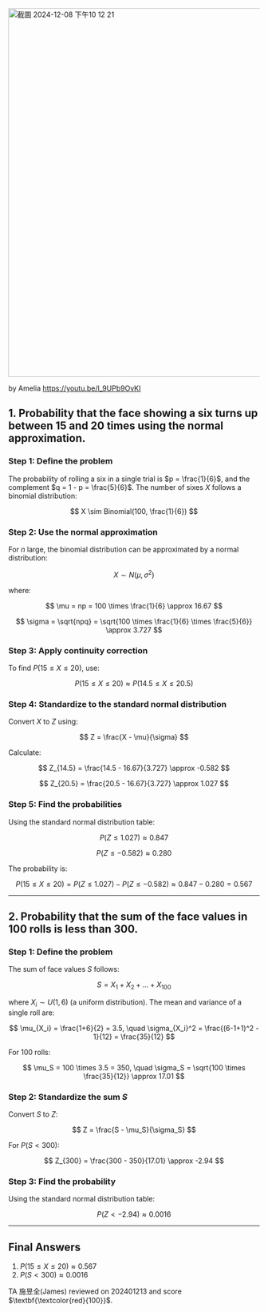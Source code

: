 <img width="737" alt="截圖 2024-12-08 下午10 12 21" src="https://github.com/user-attachments/assets/b4ff43b8-fb71-4cb9-894c-a18ef6d7f91c">

by Amelia 
https://youtu.be/l_9UPb9OvKI

## **1. Probability that the face showing a six turns up between 15 and 20 times using the normal approximation.**

### **Step 1: Define the problem**
The probability of rolling a six in a single trial is $p = \frac{1}{6}$, and the complement $q = 1 - p = \frac{5}{6}$.
The number of sixes $X$ follows a binomial distribution:

$$
X \sim Binomial(100, \frac{1}{6})
$$

### **Step 2: Use the normal approximation**
For $n$ large, the binomial distribution can be approximated by a normal distribution:  

$$
X \sim N(\mu, \sigma^2)
$$

where:

$$
\mu = np = 100 \times \frac{1}{6} \approx 16.67 
$$

$$
\sigma = \sqrt{npq} = \sqrt{100 \times \frac{1}{6} \times \frac{5}{6}} \approx 3.727
$$

### **Step 3: Apply continuity correction**
To find $P(15 \leq X \leq 20)$, use:

$$
P(15 \leq X \leq 20) \approx P(14.5 \leq X \leq 20.5)
$$

### **Step 4: Standardize to the standard normal distribution**
Convert $X$ to $Z$ using:

$$
Z = \frac{X - \mu}{\sigma}
$$

Calculate:

$$
Z_{14.5} = \frac{14.5 - 16.67}{3.727} \approx -0.582
$$

$$
Z_{20.5} = \frac{20.5 - 16.67}{3.727} \approx 1.027
$$

### **Step 5: Find the probabilities**
Using the standard normal distribution table:

$$
P(Z \leq 1.027) \approx 0.847
$$
  
$$
P(Z \leq -0.582) \approx 0.280
$$

The probability is:

$$
P(15 \leq X \leq 20) = P(Z \leq 1.027) - P(Z \leq -0.582) \approx 0.847 - 0.280 = 0.567
$$

---

## **2. Probability that the sum of the face values in 100 rolls is less than 300.**

### **Step 1: Define the problem**
The sum of face values $S$ follows:

$$
S = X_1 + X_2 + \dots + X_{100}
$$

where $X_i \sim U(1, 6)$ (a uniform distribution).
The mean and variance of a single roll are:

$$
\mu_{X_i} = \frac{1+6}{2} = 3.5, \quad \sigma_{X_i}^2 = \frac{(6-1+1)^2 - 1}{12} = \frac{35}{12}
$$

For 100 rolls:

$$
\mu_S = 100 \times 3.5 = 350, \quad \sigma_S = \sqrt{100 \times \frac{35}{12}} \approx 17.01
$$

### **Step 2: Standardize the sum $S$**
Convert $S$ to $Z$:

$$
Z = \frac{S - \mu_S}{\sigma_S}
$$

For $P(S < 300)$:

$$
Z_{300} = \frac{300 - 350}{17.01} \approx -2.94
$$

### **Step 3: Find the probability**
Using the standard normal distribution table:

$$
P(Z < -2.94) \approx 0.0016
$$

---

## **Final Answers**
1. $P(15 \leq X \leq 20) \approx 0.567$  
2. $P(S < 300) \approx 0.0016$

TA 施昱全(James) reviewed on 202401213 and score $\textbf{\textcolor{red}{100}}$. 
